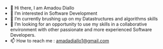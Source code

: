 - 👋 Hi there, I am Amadou Diallo
- 👀 I’m interested in Software Development
- 🌱 I’m currently brushing up on my Datastructures and algorithms skills
- 💞️ I’m looking for an opportunity to use my skills in a collaborative environment with other passionate and more experienced Software Developers.
- 📫 How to reach me : amadadiallo1@gmail.com

<!---
amadou-diallo/amadou-diallo is a ✨ special ✨ repository because its `README.md` (this file) appears on your GitHub profile.
You can click the Preview link to take a look at your changes.
--->
